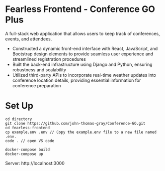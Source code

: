 # Fearless Frontend - Conference GO Plus

A full-stack web application that allows users to keep track of conferences, events, and attendees.

- Constructed a dynamic front-end interface with React, JavaScript, and Bootstrap design elements to provide seamless user experience and streamlined registration procedures
- Built the back-end infrastructure using Django and Python, ensuring robustness and scalability
- Utilized third-party APIs to incorporate real-time weather updates into conference location details, providing essential information for conference preparation

# Set Up

```
cd directory
git clone https://github.com/john-thomas-gray/Conference-GO.git
cd fearless-frontend
cp example.env .env // Copy the example.env file to a new file named .env.
code . // open VS code

docker-compose build
docker-compose up

```

Server: http://localhost:3000
